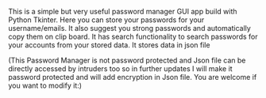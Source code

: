 This is a simple but very useful password manager GUI app build with Python Tkinter.
Here you can store your passwords for your username/emails.
It also suggest you strong passwords and automatically copy them on clip board.
It has search functionality to search passwords for your accounts from your stored data.
It stores data in json file

(This Password Manager is not password protected and Json file can be directly accessed by intruders too so in further updates I will make it 
password protected and will add encryption in Json file. You are welcome if you want to modify it:)
